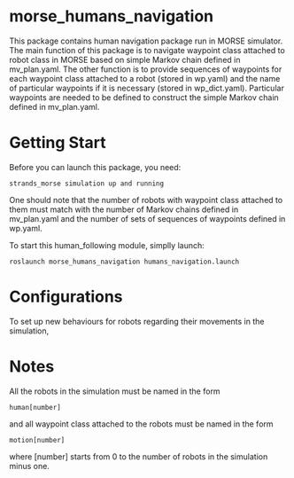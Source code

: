 morse_humans_navigation
=======================

This package contains human navigation package run in MORSE simulator. 
The main function of this package is to navigate waypoint class attached to robot class in MORSE based on simple Markov chain defined in mv_plan.yaml.
The other function is to provide sequences of waypoints for each waypoint class attached to a robot (stored in wp.yaml) and the name of particular waypoints if it is necessary (stored in wp_dict.yaml).
Particular waypoints are needed to be defined to construct the simple Markov chain defined in mv_plan.yaml. 

Getting Start
=========================

Before you can launch this package, you need:
    
    strands_morse simulation up and running
    
One should note that the number of robots with waypoint class attached to them must match with the number of Markov chains defined in mv_plan.yaml and the number of sets of sequences of waypoints defined in wp.yaml.

To start this human_following module, simplly launch:
    
    roslaunch morse_humans_navigation humans_navigation.launch
    
Configurations
==========================
To set up new behaviours for robots regarding their movements in the simulation, 
    
    
Notes
============================

All the robots in the simulation must be named in the form
    
    human[number]

and all waypoint class attached to the robots must be named in the form
    
    motion[number]

where [number] starts from 0 to the number of robots in the simulation minus one.
